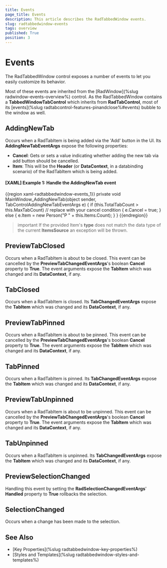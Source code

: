 ```yaml
---
title: Events
page_title: Events
description: This article describes the RadTabbedWindow events.
slug: radtabbedwindow-events
tags: overview
published: True
position: 3
---
```


# Events

The RadTabbedWindow control exposes a number of events to let you easily customize its behavior.

Most of these events are inherited from the [RadWindow](%slug radwindow-events-overview%) control. As the RadTabbedWindow contains a **TabbedWindowTabControl** which inherits from **RadTabControl**, most of its [events](%slug radtabcontrol-features-pinandclose%#events) bubble to the window as well.

## AddingNewTab

Occurs when a RadTabItem is being added via the 'Add' button in the UI. Its **AddingNewTabEventArgs** expose the following properties:

* **Cancel**: Gets or sets a value indicating whether adding the new tab via add button should be cancelled.
* **Item**: This will be the **Header** (or **DataContext**, in a databinding scenario) of the RadTabItem which is being added.

#### [XAML] Example 1: Handle the AddingNewTab event

{{region xaml-radtabbedwindow-events_1}}
    private void MainWindow_AddingNewTab(object sender, TabControlAddingNewTabEventArgs e)
    {
        if (this.TotalTabCount > this.MaxTabCount) // replace with your cancel condition
        {
            e.Cancel = true;
        }
        else
        {
            e.Item = new Person("P " + this.Items.Count);
        }
    }
{{endregion}}

>important If the provided Item's **type** does not match the data type of the current **ItemsSource** an exception will be thrown.

## PreviewTabClosed

Occurs when a RadTabItem is about to be closed. This event can be cancelled by the **PreviewTabChangedEventArgs**'s boolean **Cancel** property to **True**. The event arguments expose the **TabItem** which was changed and its **DataContext**, if any.

## TabClosed

Occurs when a RadTabItem is closed. Its **TabChangedEventArgs** expose the **TabItem** which was changed and its **DataContext**, if any.

## PreviewTabPinned

Occurs when a RadTabItem is about to be pinned. This event can be cancelled by the **PreviewTabChangedEventArgs**'s boolean **Cancel** property to **True**. The event arguments expose the **TabItem** which was changed and its **DataContext**, if any.

## TabPinned

Occurs when a RadTabItem is pinned. Its **TabChangedEventArgs** expose the **TabItem** which was changed and its **DataContext**, if any.

## PreviewTabUnpinned

Occurs when a RadTabItem is about to be unpinned. This event can be cancelled by the **PreviewTabChangedEventArgs**'s boolean **Cancel** property to **True**. The event arguments expose the **TabItem** which was changed and its **DataContext**, if any.

## TabUnpinned

Occurs when a RadTabItem is unpinned. Its **TabChangedEventArgs** expose the **TabItem** which was changed and its **DataContext**, if any.

## PreviewSelectionChanged

Handling this event by setting the **RadSelectionChangedEventArgs**' **Handled** property to **True** rollbacks the selection.

## SelectionChanged

Occurs when a change has been made to the selection.

## See Also

* [Key Properties](%slug radtabbedwindow-key-properties%)
* [Styles and Templates](%slug radtabbedwindow-styles-and-templates%)